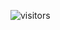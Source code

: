 ![visitors](https://hits.seeyoufarm.com/api/count/incr/badge.svg?url=https%3A%2F%2Fflorstore.fr&title=visits&edge_flat=false)
